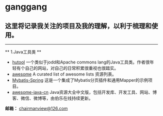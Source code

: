 # ganggang
## 这里将记录我关注的项目及我的理解，以利于梳理和使用。 
----------------------------------------
** 1.Java工具类 **

 * [hutool](https://github.com/looly/hutool)  一个类似于jodd和Apache commons lang的Java工具类。作者很年轻有个自己的网站，对自己的日常积累很重视也很踏实。 
 * [awesome](https://github.com/sindresorhus/awesome)  A curated list of awesome lists 资源列表。 
 * [Mybatis-Spring](https://github.com/abel533/Mybatis-Spring)  这是一个集成了Mybatis分页插件和通用Mapper的示例项目。 
 * [awesome-java-cn](https://github.com/jobbole/awesome-java-cn)  Java资源大全中文版，包括开发库、开发工具、网站、博客、微信、微博等，由伯乐在线持续更新。


**邮箱：** chairmanview@126.com
